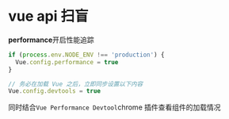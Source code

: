 # vue api 扫盲
**performance**开启性能追踪
```javascript
if (process.env.NODE_ENV !== 'production') {
  Vue.config.performance = true
}

// 务必在加载 Vue 之后，立即同步设置以下内容
Vue.config.devtools = true
```
同时结合`Vue Performance Devtool`chrome 插件查看组件的加载情况